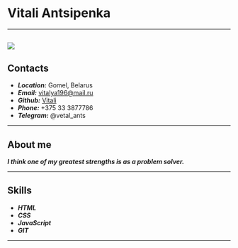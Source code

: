 #  Vitali Antsipenka
---
![](img.jpg)
--- 
## Contacts
 * ___Location:___ Gomel, Belarus
 * ___Email:___ vitalya196@mail.ru
 * ___Github:___ [Vitali](https://github.com/vetalants)
 * ___Phone:___ +375 33 3877786
 * ___Telegram:___ @vetal_ants
 ---
## About me
___I think one of my greatest strengths is as a problem solver.___

---
## Skills
* ___HTML___
* ___CSS___
* ___JavaScript___
* ___GIT___
---
